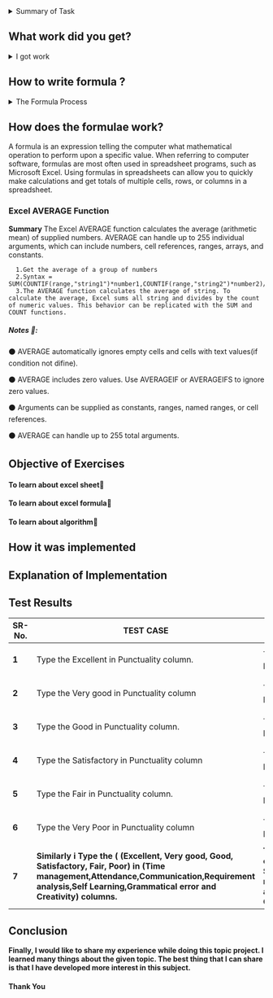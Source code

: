 <details>
  <summary> Summary of Task </summary>
  <ul>
    <br>
    <li> Create a MD file on basis on your Evaluation file already made by you on 13-04-2021 </li>
    <li> What work did you get? </li>
    <li> How to write formula? </li>
    <li> How does the formula work? </li>
    <li> Objective of Exercises </li>
    <li> How it was implemented? </li>
    <li> Explanation of Implementation </li>
    <li> Test Results </li>
    <li> Conclusion </li>
  </ul>
</details>

## What work did you get?
<details>
  <summary> I got work </summary>
  <ul>
    <br>
    <li> Create a evaluation sheet for self and others. </li>
    <li> Apply  the formula of average in column of average. </li>
    <li> If average column Value is equal to or less than then row colour should be  red. </li>
  </ul>
</details>

## How to write formula ?
<details>
  <summary> The Formula Process </summary>
  <ul>
    <br>
    <li> Creating a formula involves steps similar to any problem-solving task. There are five main ingredients in the formula process: </li>
    <li> Defining the problem </li>
    <li> Planning the solution </li>
    <li> Coding the formula </li>
    <li> Testing the formula </li>
    <li> Documenting the formula </li>
   </ul>
</details>

## How does the formulae work?

A formula is an expression telling the computer what mathematical operation to perform upon a specific value. When referring to computer software, formulas are most often used in spreadsheet programs, such as Microsoft Excel. Using formulas in spreadsheets can allow you to quickly make calculations and get totals of multiple cells, rows, or columns in a spreadsheet.
### Excel AVERAGE Function
**Summary**
The Excel AVERAGE function calculates the average (arithmetic mean) of supplied numbers. AVERAGE can handle up to 255 individual arguments, which can include numbers, cell references, ranges, arrays, and constants.
      
      1.Get the average of a group of numbers
      2.Syntax = SUM(COUNTIF(range,"string1")*number1,COUNTIF(range,"string2")*number2)/COUNTA(range)
      3.The AVERAGE function calculates the average of string. To calculate the average, Excel sums all string and divides by the count of numeric values. This behavior can be replicated with the SUM and COUNT functions.

##### Notes 📝:

:black_circle: AVERAGE automatically ignores empty cells and cells with text values(if condition not difine).

:black_circle: AVERAGE includes zero values. Use AVERAGEIF or AVERAGEIFS to ignore zero values.

:black_circle: Arguments can be supplied as constants, ranges, named ranges, or cell references.

:black_circle: AVERAGE can handle up to 255 total arguments.

## Objective of Exercises

#### To learn about excel sheet:paperclip:
#### To learn about excel formula:paperclip:
#### To learn about algorithm:paperclip:

## How it was implemented

## Explanation of Implementation

## Test Results

| **SR-No.** | **TEST CASE** | **TEST OUTCOME** | **EXPECTED OUTCOME** | **STATUS** | **REMARKS** |
| --- | --- | --- | --- | --- | ---- |
| **1** | Type the Excellent in Punctuality column. | The Value 5 successfully print in average column when I put the Excellent in Punctuality column. | After put the Excellent  in Punctuality column successfully printed the value 5 in the average column. | **Passed** | Testing has been passed |
| **2** | Type the Very good in Punctuality column | The Value 4 successfully print in average column when i put the Very good in Punctuality column. | After put the Very good  in Punctuality column successfully printed the value 4 in the average column. | **Passed** | Testing has been passed |
| **3** | Type the Good in Punctuality column. | The Value 3 successfully print in average column when I put the Good in Punctuality column. | After put the Good in Punctuality column successfully printed the value 3 in the average column. | **Passed** | Testing has been passed |
| **4** | Type the Satisfactory in Punctuality column | The Value 2 successfully print in average column when i put the Satisfactory in Punctuality column. | After put the Satisfactory in Punctuality column successfully printed the value 2 in the average column. | **Passed** | Testing has been passed |
| **5** | Type the Fair in Punctuality column. | The Value 1 successfully print in average column when I put the Fair in Punctuality column. | After put the Fair  in Punctuality column successfully printed the value 1 in the average column. | **Passed** | Testing has been passed |
| **6** | Type the Very Poor in Punctuality column | The Value 0 successfully print in average column when i put the Poor in Punctuality column. | After put the Poor  in Punctuality column successfully printed the value 1 in the average column. | **Passed** | Testing has been passed |
| **7** | **Similarly i Type the ( (Excellent, Very good, Good, Satisfactory, Fair, Poor)  in (Time management,Attendance,Communication,Requirement analysis,Self Learning,Grammatical error and Creativity) columns.** | **The Value (5,4,3,2,1,0) successfully print in average column when i put the (Excellent, Very good, Good, Satisfactory, Fair, Poor) in (Time management,Attendance,Communication,Requirement analysis,Self Learning,Grammatical error and Creativity)** | **After put the (Excellent, Very good, Good, Satisfactory, Fair, Poor)  in (Time management,Attendance,Communication,Requirement analysis,Self Learning,Grammatical error and Creativity columns successfully printed the value (5, 4, 3, 2, 1, 0) in the average column.** | **Passed** | **Testing has been passed** |

## Conclusion

**Finally, I would like to share my experience while doing this topic project. I learned many things about the given topic.
The best thing that I can share is that I have developed more interest in this subject.**


#### Thank You
